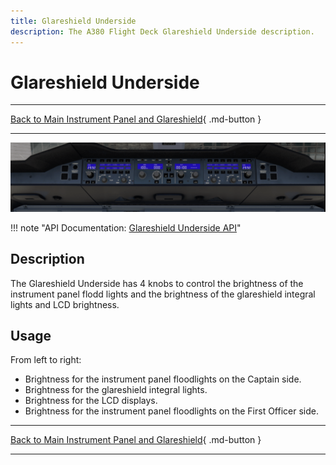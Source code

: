 ```yaml
---
title: Glareshield Underside
description: The A380 Flight Deck Glareshield Underside description.
---
```


# Glareshield Underside

---

[Back to Main Instrument Panel and Glareshield](../overviews/main-glare.md){ .md-button }

---

![img_2.png](../../../assets/a380x-briefing/flight-deck/glare/glareshield-underside.png)

!!! note "API Documentation: [Glareshield Underside API](../../../../../aircraft/a380x/a380x-api/a380x-flight-deck-api.md#lighting-knobs)"

## Description

The Glareshield Underside has 4 knobs to control the brightness of the instrument panel flodd lights and the 
brightness of the glareshield integral lights and LCD brightness.

## Usage

From left to right:

- Brightness for the instrument panel floodlights on the Captain side.
- Brightness for the glareshield integral lights.
- Brightness for the LCD displays.
- Brightness for the instrument panel floodlights on the First Officer side.


---

[Back to Main Instrument Panel and Glareshield](../overviews/main-glare.md){ .md-button }

---

